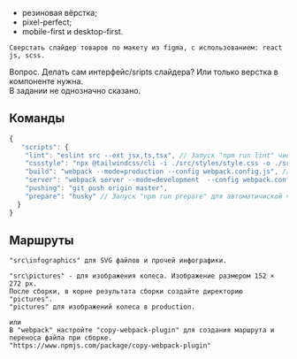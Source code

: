 - резиновая вёрстка;
- pixel-perfect;
- mobile-first и desktop-first.


```code
Сверстать слайдер товаров по макету из figma, с использованием: react js, scss.
```

Вопрос. Делать сам интерфейс/sripts слайдера? Или только верстка в компоненте нужна.\
В задании не однозначно сказано. 

## Команды
```js
{
   "scripts": {
    "lint": "eslint src --ext jsx,ts,tsx", // Запуск "npm run lint" чистим ком
    "cssstyle": "npx @tailwindcss/cli -i ./src/styles/style.css -o ./src/output.css --watch"// После запуска сервера запускаем cssstyle. Работает с файлом "src\styles" Установлен, чтоб получить нулевой стиль.
    "build": "webpack --mode=production --config webpack.config.js", // сборка
    "server": "webpack server --mode=development  --config webpack.config.js", // Запускаем сервер
    "pushing": "git push origin master",
    "prepare": "husky" // Запуск "npm run prepare" для автоматичиской чистки кода
  }
}
```

## Маршруты
```code
"src\infographics" для SVG файлов и прочей инфографики.

"src\pictures" - для изображения колеса. Изображение размером 152 × 272 px.
После сборки, в корне результата сборки создайте директорию "pictures".
"pictures" для изображений колеса в production.

или
В "webpack" настройте "copy-webpack-plugin" для создания маршрута и переноса файла при сборке.
"https://www.npmjs.com/package/copy-webpack-plugin"

```
